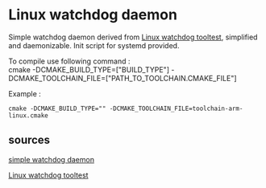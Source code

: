 # Linux watchdog daemon
Simple watchdog daemon derived from [Linux watchdog tooltest](https://code.woboq.org/linux/linux/tools/testing/selftests/watchdog/watchdog-test.c.html), simplified and daemonizable.
Init script for systemd provided.

To compile use following command :<br>
 cmake -DCMAKE_BUILD_TYPE=["BUILD_TYPE"] -DCMAKE_TOOLCHAIN_FILE=["PATH_TO_TOOLCHAIN.CMAKE_FILE"]

Example :

`cmake -DCMAKE_BUILD_TYPE="" -DCMAKE_TOOLCHAIN_FILE=toolchain-arm-linux.cmake `

## sources
[simple watchdog daemon](https://github.com/everyday-open-solution/simple-watchdog-daemon)

[Linux watchdog tooltest](https://code.woboq.org/linux/linux/tools/testing/selftests/watchdog/watchdog-test.c.html)

